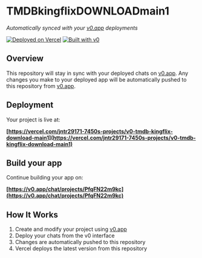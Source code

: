 # TMDBkingflixDOWNLOADmain1

*Automatically synced with your [v0.app](https://v0.app) deployments*

[![Deployed on Vercel](https://img.shields.io/badge/Deployed%20on-Vercel-black?style=for-the-badge&logo=vercel)](https://vercel.com/jntr29171-7450s-projects/v0-tmdb-kingflix-download-main1)
[![Built with v0](https://img.shields.io/badge/Built%20with-v0.app-black?style=for-the-badge)](https://v0.app/chat/projects/PfqFN22m9kc)

## Overview

This repository will stay in sync with your deployed chats on [v0.app](https://v0.app).
Any changes you make to your deployed app will be automatically pushed to this repository from [v0.app](https://v0.app).

## Deployment

Your project is live at:

**[https://vercel.com/jntr29171-7450s-projects/v0-tmdb-kingflix-download-main1](https://vercel.com/jntr29171-7450s-projects/v0-tmdb-kingflix-download-main1)**

## Build your app

Continue building your app on:

**[https://v0.app/chat/projects/PfqFN22m9kc](https://v0.app/chat/projects/PfqFN22m9kc)**

## How It Works

1. Create and modify your project using [v0.app](https://v0.app)
2. Deploy your chats from the v0 interface
3. Changes are automatically pushed to this repository
4. Vercel deploys the latest version from this repository
